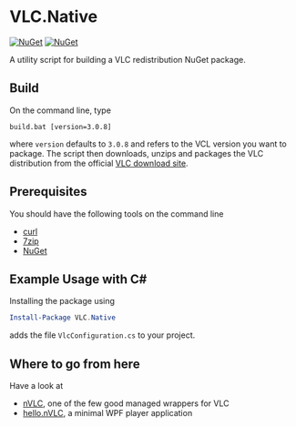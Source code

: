 # VLC.Native

[![NuGet](https://badge.fury.io/nu/VLC.Native.svg)](https://www.nuget.org/packages/VLC.Native/)
[![NuGet](https://img.shields.io/nuget/dt/VLC.Native.svg?style=flat-square)](https://www.nuget.org/packages/VLC.Native/)

A utility script for building a VLC redistribution NuGet package.

## Build

On the command line, type

```console
build.bat [version=3.0.8]
```

where `version` defaults to `3.0.8` and refers to the VCL version you want to package.
The script then downloads, unzips and packages the VLC distribution from the official [VLC download site](http://download.videolan.org/pub/videolan/vlc).

## Prerequisites

You should have the following tools on the command line

- [curl](https://chocolatey.org/packages/curl)
- [7zip](https://chocolatey.org/packages/7zip.install)
- [NuGet](https://chocolatey.org/packages/NuGet.CommandLine)

## Example Usage with C\#

Installing the package using

```powershell
Install-Package VLC.Native
```

adds the file `VlcConfiguration.cs` to your project.

## Where to go from here

Have a look at

- [nVLC](https://www.nuget.org/packages/nVLC/), one of the few good managed wrappers for VLC
- [hello.nVLC](https://github.com/mkoertgen/hello.nVLC), a minimal WPF player application  
